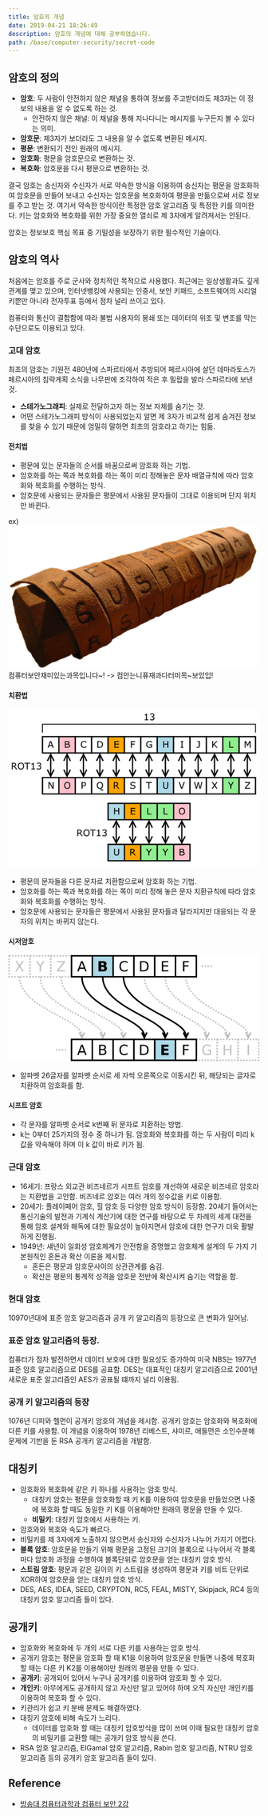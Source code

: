 ```yaml
---
title: 암호의 개념
date: 2019-04-21 18:26:49
description: 암호의 개념에 대해 공부하였습니다.
path: /base/computer-security/secret-code
---
```


## 암호의 정의

- **암호**: 두 사람이 안전하지 않은 채녈을 통하여 정보를 주고받더라도 제3자는 이 정보의 내용을 알 수 없도록 하는 것.
  - 안전하지 않은 채널: 이 채널을 통해 지나다니는 메시지를 누구든지 볼 수 있다는 의미.
- **암호문**: 제3자가 보더라도 그 내용을 알 수 없도록 변환된 메시지.
- **평문**: 변환되기 전인 원래의 메시지.
- **암호화**: 평문을 암호문으로 변환하는 것.
- **복호화**: 암호문을 다시 평문으로 변환하는 것.

결국 암호는 송신자와 수신자가 서로 약속한 방식을 이용하여 송신자는 평문을 암호화하여 암호문을 만들어 보내고 수신자는 암호문을 복호화하여 평문을 만듦으로써 서로 정보를 주고 받는 것. 여기서 약속한 방식이란 특정한 암호 알고리즘 및 특정한 키를 의미한다. 키는 암호화와 복호화를 위한 가장 중요한 열쇠로 제 3자에게 알려져서는 안된다.

암호는 정보보호 핵심 목표 중 기밀성을 보장하기 위한 필수적인 기술이다.

## 암호의 역사

처음에는 암호를 주로 군사와 정치적인 목적으로 사용했다.
최근에는 일상생활과도 깊게 관계를 맺고 있으며, 인터넷뱅킹에 사용되는 인증서, 보안 키패드, 소프트웨어의 시리얼 키뿐만 아니라 전자투표 등에서 점차 널리 쓰이고 있다.

컴퓨터와 통신이 결합함에 따라 불법 사용자의 봉쇄 또는 데이터의 위조 및 변조를 막는 수단으로도 이용되고 있다.

### 고대 암호

최초의 암호는 기원전 480년에 스파르타에서 추방되어 페르시아에 살던 데마라토스가 페르시아의 침략계획 소식을 나무판에 조각하여 적은 후 밀랍을 발라 스파르타에 보낸 것.

- **스테가노그래피**: 실제로 전달하고자 하는 정보 자체를 숨기는 것.
- 어떤 스테가노그래피 방식이 사용되었는지 알면 제 3자가 비교적 쉽게 숨겨진 정보를 찾을 수 있기 때문에 엄밀히 말하면 최초의 암호라고 하기는 힘듦.

#### 전치법

- 평문에 있는 문자들의 순서를 바꿈으로써 암호화 하는 기법.
- 암호화를 하는 쪽과 복호화를 하는 쪽이 미리 정해놓은 문자 배열규칙에 따라 암호화와 복호화를 수행하는 방식.
- 암호문에 사용되는 문자들은 평문에서 사용된 문자들이 그대로 이용되며 단지 위치만 바뀐다.

ex)
![스파르타의 봉 암호 (출처: 위키백과)](../images/base/compouter-security-secret-code-1.png)
컴퓨터보안재미있는과목입니다~! -> 컴안는니퓨재과다터미목~보있입!

#### 치환법

![치환법 (출처: 위키백과)](../images/base/compouter-security-secret-code-2.png)

- 평문의 문자들을 다른 문자로 치환함으로써 암호화 하는 기법.
- 암호화를 하는 쪽과 복호화를 하는 쪽이 미리 정해 놓은 문자 치환규칙에 따라 암호화와 복호화를 수행하는 방식.
- 암호문에 사용되는 문자들은 평문에서 사용된 문자들과 달라지지만 대응되는 각 문자의 위치는 바뀌지 않는다.

#### 시저암호

![시저암호 (출처: 위키백과)](../images/base/compouter-security-secret-code-3.png)

- 알파벳 26글자를 알파벳 순서로 세 자씩 오른쪽으로 이동시킨 뒤, 해당되는 글자로 치환하여 암호화를 함.

#### 시프트 암호

- 각 문자를 알파벳 순서로 k번째 뒤 문자로 치환하는 방법.
- k는 0부터 25가지의 정수 중 하나가 됨. 암호화와 복호화를 하는 두 사람이 미리 k값을 약속해야 하며 이 k 값이 바로 키가 됨.

### 근대 암호

- 16세기: 프랑스 외교관 비즈네르가 시프트 암호를 개선하여 새로운 비즈네르 암호라는 치환법을 고안함. 비즈네르 암호는 여러 개의 정수값을 키로 이용함.
- 20세기: 플레이페어 암호, 힐 암호 등 다양한 암호 방식이 등장함. 20세기 들어서는 통신기술의 발전과 기계식 계산기에 대한 연구를 바탕으로 두 차례의 세계 대전을 통해 암호 설계와 해독에 대한 필요성이 높아지면서 암호에 대한 연구가 더욱 활발하게 진행됨.
- 1949년: 섀년이 일회성 암호체계가 안전함을 증명했고 암호체계 설계의 두 가지 기본원칙인 혼돈과 확산 이론을 제시함.
  - 혼돈은 평문과 암호문사이의 상관관계를 숨김.
  - 확산은 평문의 통계적 성격을 암호문 전반에 확산시켜 숨기는 역할을 함.

### 현대 암호

10970년대에 표준 암호 알고리즘과 공개 키 알고리즘의 등장으로 큰 변화가 일어남.

### 표준 암호 알고리즘의 등장.

컴퓨터가 점차 발전하면서 데이터 보호에 대한 필요성도 증가하여 미국 NBS는 1977년 표준 암호 알고리즘으로 DES를 공표함.
DES는 대표적인 대칭키 알고리즘으로 2001년 새로운 표준 알고리즘인 AES가 공표될 떄까지 널리 이용됨.

### 공개 키 알고리즘의 등장

1076년 디피와 헬먼이 공개키 암호의 개념을 제시함.
공개키 암호는 암호화와 복호화에 다른 키를 사용함. 이 개념을 이용하여 1978년 리베스트, 샤미르, 애들먼은 소인수분해 문제에 기반을 둔 RSA 공개키 알고리즘을 개발함.

## 대칭키

- 암호화와 복호화에 같은 키 하나를 사용하는 암호 방식.
  - 대칭키 암호는 평문을 암호화할 때 키 K를 이용하여 암호문을 만들었으면 나중에 복호화 할 때도 동일한 키 K를 이용해야만 원래의 평문을 만들 수 있다.
  - **비밀키**: 대칭키 암호에서 사용하는 키.
- 암호와와 복호와 속도가 빠르다.
- 비밀키를 제 3자에게 노출하지 않으면서 송신자와 수신자가 나누어 가지기 어렵다.
- **블록 암호**: 암호문을 만들기 위해 평문을 고정된 크기의 블록으로 나누어서 각 블록마다 암호화 과정을 수행하여 블록단위로 암호문을 얻는 대칭키 암호 방식.
- **스트림 암호**: 평문과 같은 길이의 키 스트림을 생성하여 평문과 키를 비트 단위로 XOR하여 암호문을 얻는 대칭키 암호 방식.
- DES, AES, IDEA, SEED, CRYPTON, RC5, FEAL, MISTY, Skipjack, RC4 등의 대칭키 암호 알고리즘 들이 있다.

## 공개키

- 암호화와 복호화에 두 개의 서로 다른 키를 사용하는 암호 방식.
- 공개키 암호는 평문을 암호화 할 때 K1을 이용하여 암호문을 만들면 나중에 복호화 할 때는 다른 키 K2를 이용해야만 원래의 평문을 만들 수 있다.
- **공개키**: 공개되어 있어서 누구나 공개키를 이용하여 암호화 할 수 있다.
- **개인키**: 아무에게도 공개하지 않고 자신만 알고 있어야 하며 오직 자신만 개인키를 이용하여 복호화 할 수 있다.
- 키관리가 쉽고 키 분배 문제도 해결하였다.
- 대칭키 암호에 비해 속도가 느리다.
  - 데이터를 암호화 할 때는 대칭키 암호방식을 많이 쓰며 이때 필요한 대칭키 암호의 비밀키를 교환할 때는 공개키 암호 방식을 쓴다.
- RSA 암호 알고리즘, EIGamal 암호 알고리즘, Rabin 암호 알고리즘, NTRU 암호 알고리즘 등의 공개키 암호 알고리즘 들이 있다.

## Reference

- [방송대 컴퓨터과학과 컴퓨터 보안 2강](http://press.knou.ac.kr/goods/textBookView.do?condCmdtCode=9788920020759&condLscValue=001&condYr=&condSmst=)
